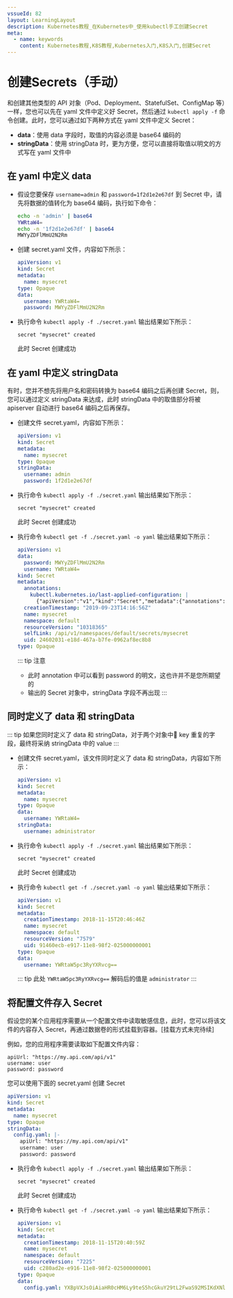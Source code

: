 ```yaml
---
vssueId: 82
layout: LearningLayout
description: Kubernetes教程_在Kubernetes中_使用kubectl手工创建Secret
meta:
  - name: keywords
    content: Kubernetes教程,K8S教程,Kubernetes入门,K8S入门,创建Secret
---
```


# 创建Secrets（手动）

和创建其他类型的 API 对象（Pod、Deployment、StatefulSet、ConfigMap 等）一样，您也可以先在 yaml 文件中定义好 Secret，然后通过 `kubectl apply -f` 命令创建。此时，您可以通过如下两种方式在 yaml 文件中定义 Secret：
* **data**：使用 data 字段时，取值的内容必须是 base64 编码的
* **stringData**：使用 stringData 时，更为方便，您可以直接将取值以明文的方式写在 yaml 文件中

## 在 yaml 中定义 data

* 假设您要保存 `username=admin` 和 `password=1f2d1e2e67df` 到 Secret 中，请先将数据的值转化为 base64 编码，执行如下命令：
  ```sh
  echo -n 'admin' | base64
  YWRtaW4=
  echo -n '1f2d1e2e67df' | base64
  MWYyZDFlMmU2N2Rm
  ```
* 创建 secret.yaml 文件，内容如下所示：
  ``` yaml
  apiVersion: v1
  kind: Secret
  metadata:
    name: mysecret
  type: Opaque
  data:
    username: YWRtaW4=
    password: MWYyZDFlMmU2N2Rm
  ```
* 执行命令 `kubectl apply -f ./secret.yaml` 输出结果如下所示：
  ```
  secret "mysecret" created
  ```
  此时 Secret 创建成功

## 在 yaml 中定义 stringData

有时，您并不想先将用户名和密码转换为 base64 编码之后再创建 Secret，则，您可以通过定义 stringData 来达成，此时 stringData 中的取值部分将被 apiserver 自动进行 base64 编码之后再保存。

* 创建文件 secret.yaml，内容如下所示：
  ``` yaml
  apiVersion: v1
  kind: Secret
  metadata:
    name: mysecret
  type: Opaque
  stringData:
    username: admin
    password: 1f2d1e2e67df
  ```
* 执行命令 `kubectl apply -f ./secret.yaml` 输出结果如下所示：
  ```
  secret "mysecret" created
  ```
  此时 Secret 创建成功

* 执行命令 `kubectl get -f ./secret.yaml -o yaml` 输出结果如下所示：
  ``` yaml
  apiVersion: v1
  data:
    password: MWYyZDFlMmU2N2Rm
    username: YWRtaW4=
  kind: Secret
  metadata:
    annotations:
      kubectl.kubernetes.io/last-applied-configuration: |
        {"apiVersion":"v1","kind":"Secret","metadata":{"annotations":{},"name":"mysecret","namespace":"default"},"stringData":{"password":"1f2d1e2e67df","username":"admin"},"type":"Opaque"}
    creationTimestamp: "2019-09-23T14:16:56Z"
    name: mysecret
    namespace: default
    resourceVersion: "10318365"
    selfLink: /api/v1/namespaces/default/secrets/mysecret
    uid: 24602031-e18d-467a-b7fe-0962af8ec8b8
  type: Opaque
  ```
  ::: tip 注意
  * 此时 annotation 中可以看到 password 的明文，这也许并不是您所期望的
  * 输出的 Secret 对象中，stringData 字段不再出现
  :::

## 同时定义了 data 和 stringData

::: tip
如果您同时定义了 data 和 stringData，对于两个对象中 key 重复的字段，最终将采纳 stringData 中的 value
:::

* 创建文件 secret.yaml，该文件同时定义了 data 和 stringData，内容如下所示：
  ``` yaml
  apiVersion: v1
  kind: Secret
  metadata:
    name: mysecret
  type: Opaque
  data:
    username: YWRtaW4=
  stringData:
    username: administrator
  ```
* 执行命令 `kubectl apply -f ./secret.yaml` 输出结果如下所示：
  ```
  secret "mysecret" created
  ```
  此时 Secret 创建成功

* 执行命令 `kubectl get -f ./secret.yaml -o yaml` 输出结果如下所示：
  ``` yaml
  apiVersion: v1
  kind: Secret
  metadata:
    creationTimestamp: 2018-11-15T20:46:46Z
    name: mysecret
    namespace: default
    resourceVersion: "7579"
    uid: 91460ecb-e917-11e8-98f2-025000000001
  type: Opaque
  data:
    username: YWRtaW5pc3RyYXRvcg==
  ```
  ::: tip
  此处 `YWRtaW5pc3RyYXRvcg==` 解码后的值是 `administrator`
  :::

## 将配置文件存入 Secret

假设您的某个应用程序需要从一个配置文件中读取敏感信息，此时，您可以将该文件的内容存入 Secret，再通过数据卷的形式挂载到容器。[挂载方式未完待续]

例如，您的应用程序需要读取如下配置文件内容：

```
apiUrl: "https://my.api.com/api/v1"
username: user
password: password
```

您可以使用下面的 secret.yaml 创建 Secret

``` yaml
apiVersion: v1
kind: Secret
metadata:
  name: mysecret
type: Opaque
stringData:
  config.yaml: |-
    apiUrl: "https://my.api.com/api/v1"
    username: user
    password: password
```

* 执行命令 `kubectl apply -f ./secret.yaml` 输出结果如下所示：
  ```
  secret "mysecret" created
  ```
  此时 Secret 创建成功

* 执行命令 `kubectl get -f ./secret.yaml -o yaml` 输出结果如下所示：
  ``` yaml
  apiVersion: v1
  kind: Secret
  metadata:
    creationTimestamp: 2018-11-15T20:40:59Z
    name: mysecret
    namespace: default
    resourceVersion: "7225"
    uid: c280ad2e-e916-11e8-98f2-025000000001
  type: Opaque
  data:
    config.yaml: YXBpVXJsOiAiaHR0cHM6Ly9teS5hcGkuY29tL2FwaS92MSIKdXNlcm5hbWU6IHt7dXNlcm5hbWV9fQpwYXNzd29yZDoge3twYXNzd29yZH19
  ```
